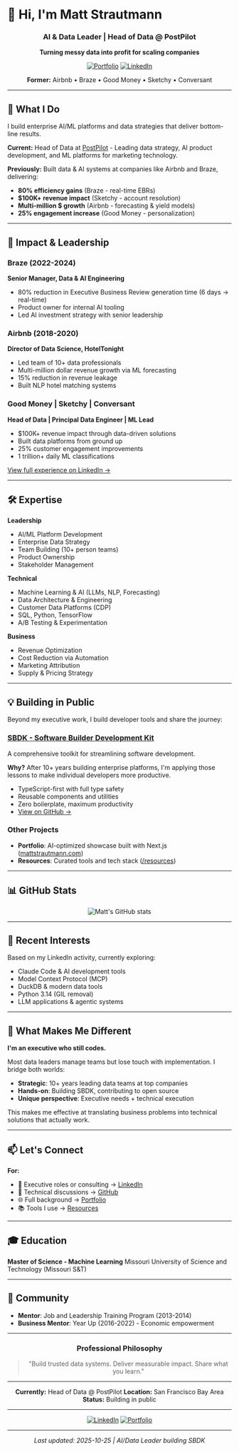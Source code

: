# 👋 Hi, I'm Matt Strautmann

<div align="center">

### AI & Data Leader | Head of Data @ PostPilot

**Turning messy data into profit for scaling companies**

[![Portfolio](https://img.shields.io/badge/Portfolio-mattstrautmann.com-blue?style=for-the-badge)](https://mattstrautmann.com)
[![LinkedIn](https://img.shields.io/badge/LinkedIn-4.5K_followers-0077B5?style=for-the-badge&logo=linkedin)](https://linkedin.com/in/mattstrautmann)

**Former:** Airbnb • Braze • Good Money • Sketchy • Conversant

</div>

---

## 💼 What I Do

I build enterprise AI/ML platforms and data strategies that deliver bottom-line results.

**Current:** Head of Data at [PostPilot](https://postpilot.com) - Leading data strategy, AI product development, and ML platforms for marketing technology.

**Previously:** Built data & AI systems at companies like Airbnb and Braze, delivering:
- **80% efficiency gains** (Braze - real-time EBRs)
- **$100K+ revenue impact** (Sketchy - account resolution)
- **Multi-million $ growth** (Airbnb - forecasting & yield models)
- **25% engagement increase** (Good Money - personalization)

---

## 🚀 Impact & Leadership

### Braze (2022-2024)
**Senior Manager, Data & AI Engineering**
- 80% reduction in Executive Business Review generation time (6 days → real-time)
- Product owner for internal AI tooling
- Led AI investment strategy with senior leadership

### Airbnb (2018-2020)
**Director of Data Science, HotelTonight**
- Led team of 10+ data professionals
- Multi-million dollar revenue growth via ML forecasting
- 15% reduction in revenue leakage
- Built NLP hotel matching systems

### Good Money | Sketchy | Conversant
**Head of Data | Principal Data Engineer | ML Lead**
- $100K+ revenue impact through data-driven solutions
- Built data platforms from ground up
- 25% customer engagement improvements
- 1 trillion+ daily ML classifications

[View full experience on LinkedIn →](https://linkedin.com/in/mattstrautmann)

---

## 🛠️ Expertise

**Leadership**
- AI/ML Platform Development
- Enterprise Data Strategy
- Team Building (10+ person teams)
- Product Ownership
- Stakeholder Management

**Technical**
- Machine Learning & AI (LLMs, NLP, Forecasting)
- Data Architecture & Engineering
- Customer Data Platforms (CDP)
- SQL, Python, TensorFlow
- A/B Testing & Experimentation

**Business**
- Revenue Optimization
- Cost Reduction via Automation
- Marketing Attribution
- Supply & Pricing Strategy

---

## 💡 Building in Public

Beyond my executive work, I build developer tools and share the journey:

### [SBDK - Software Builder Development Kit](https://sbdk.dev)
A comprehensive toolkit for streamlining software development.

**Why?** After 10+ years building enterprise platforms, I'm applying those lessons to make individual developers more productive.

- TypeScript-first with full type safety
- Reusable components and utilities
- Zero boilerplate, maximum productivity
- [View on GitHub →](https://github.com/sbdk-dev/sbdk-dev)

### Other Projects
- **Portfolio**: AI-optimized showcase built with Next.js ([mattstrautmann.com](https://mattstrautmann.com))
- **Resources**: Curated tools and tech stack ([/resources](https://mattstrautmann.com/resources))

---

## 📊 GitHub Stats

<div align="center">

![Matt's GitHub stats](https://github-readme-stats.vercel.app/api?username=matt-strautmann&show_icons=true&theme=default&hide_border=true&bg_color=ffffff&title_color=2563eb&text_color=1e293b&icon_color=2563eb)

</div>

---

## 📝 Recent Interests

Based on my LinkedIn activity, currently exploring:
- Claude Code & AI development tools
- Model Context Protocol (MCP)
- DuckDB & modern data tools
- Python 3.14 (GIL removal)
- LLM applications & agentic systems

---

## 🎯 What Makes Me Different

**I'm an executive who still codes.**

Most data leaders manage teams but lose touch with implementation. I bridge both worlds:
- **Strategic**: 10+ years leading data teams at top companies
- **Hands-on**: Building SBDK, contributing to open source
- **Unique perspective**: Executive needs + technical execution

This makes me effective at translating business problems into technical solutions that actually work.

---

## 📫 Let's Connect

**For:**
- 💼 Executive roles or consulting → [LinkedIn](https://linkedin.com/in/mattstrautmann)
- 💬 Technical discussions → [GitHub](https://github.com/matt-strautmann)
- 🌐 Full background → [Portfolio](https://mattstrautmann.com)
- 📚 Tools I use → [Resources](https://mattstrautmann.com/resources)

---

## 🎓 Education

**Master of Science - Machine Learning**
Missouri University of Science and Technology (Missouri S&T)

---

## 💙 Community

- **Mentor**: Job and Leadership Training Program (2013-2014)
- **Business Mentor**: Year Up (2016-2022) - Economic empowerment

---

<div align="center">

### Professional Philosophy

> "Build trusted data systems. Deliver measurable impact. Share what you learn."

---

**Currently:** Head of Data @ PostPilot
**Location:** San Francisco Bay Area
**Status:** Building in public

---

[![LinkedIn](https://img.shields.io/badge/LinkedIn-Connect-0077B5?style=for-the-badge&logo=linkedin)](https://linkedin.com/in/mattstrautmann)
[![Portfolio](https://img.shields.io/badge/Portfolio-Visit-blue?style=for-the-badge)](https://mattstrautmann.com)

---

*Last updated: 2025-10-25 | AI/Data Leader building SBDK*

</div>
